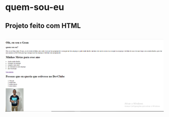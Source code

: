 # quem-sou-eu

<h2>Projeto  feito com HTML<h2/>

<img src="https://github.com/geansouza7/quem-sou-eu/blob/master/Sem%20t%C3%ADtulo.png?raw=true" />
